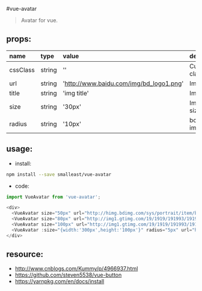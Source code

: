 #vue-avatar
> Avatar for vue.

## props:
| name | type | value | description |
| :----| :----| :----| :----|
| cssClass  | string | '' | Customize css class |
| url  | string | 'http://www.baidu.com/img/bd_logo1.png' | Image url |
| title  | string | 'img title' | Image title |
| size  | string | '30px' | Image size(width/height) |
| radius  | string | '10px' | border radius for image |


## usage:
+ install:
```bash
npm install --save smalleast/vue-avatar


```

+ code:
```javascript
import VueAvatar from 'vue-avatar';

<div>
  <VueAvatar size="50px" url="http://himg.bdimg.com/sys/portrait/item/be10475f686d6c723db0023244.jpg" css-class="test1" />
  <VueAvatar size="80px" url="http://img1.gtimg.com/19/1919/191993/19199387_980x1200_0.jpg"     css-class="test2" />
  <VueAvatar size="100px" url="http://img1.gtimg.com/19/1919/191993/19199387_980x1200_0.jpg"   css-class="test3" />
  <VueAvatar :size="{width:'300px',height:'100px'}" radius="5px" url="http://img1.gtimg.com/19/1919/191993/19199387_980x1200_0.jpg"   css-class="test3" />
</div>
```


## resource:
+ http://www.cnblogs.com/Kummy/p/4966937.html
+ https://github.com/steven5538/vue-button
+ https://yarnpkg.com/en/docs/install
